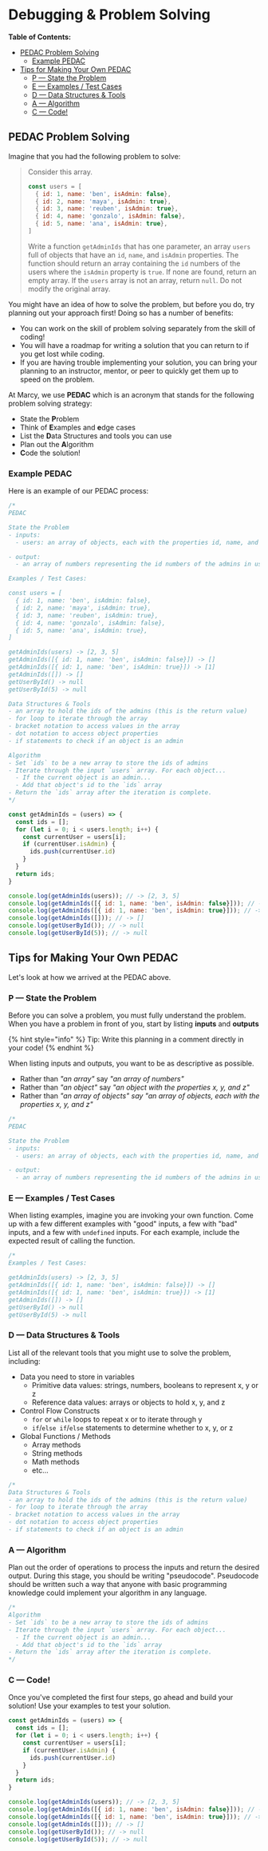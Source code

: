 # Debugging & Problem Solving

**Table of Contents:**
- [PEDAC Problem Solving](#pedac-problem-solving)
  - [Example PEDAC](#example-pedac)
- [Tips for Making Your Own PEDAC](#tips-for-making-your-own-pedac)
  - [P — State the Problem](#p--state-the-problem)
  - [E — Examples / Test Cases](#e--examples--test-cases)
  - [D — Data Structures \& Tools](#d--data-structures--tools)
  - [A — Algorithm](#a--algorithm)
  - [C — Code!](#c--code)

## PEDAC Problem Solving

Imagine that you had the following problem to solve:

> Consider this array.
> ```js
> const users = [
>   { id: 1, name: 'ben', isAdmin: false},
>   { id: 2, name: 'maya', isAdmin: true},
>   { id: 3, name: 'reuben', isAdmin: true},
>   { id: 4, name: 'gonzalo', isAdmin: false},
>   { id: 5, name: 'ana', isAdmin: true},
> ]
> ```
> Write a function `getAdminIds` that has one parameter, an array `users` full of objects that have an `id`, `name`, and `isAdmin` properties. The function should return an array containing the `id` numbers of the users where the `isAdmin` property is `true`. If none are found, return an empty array. If the `users` array is not an array, return `null`. Do not modify the original array.

You might have an idea of how to solve the problem, but before you do, try planning out your approach first! Doing so has a number of benefits:
* You can work on the skill of problem solving separately from the skill of coding!
* You will have a roadmap for writing a solution that you can return to if you get lost while coding.
* If you are having trouble implementing your solution, you can bring your planning to an instructor, mentor, or peer to quickly get them up to speed on the problem.

At Marcy, we use **PEDAC** which is an acronym that stands for the following problem solving strategy:
* State the **P**roblem
* Think of **E**xamples and **e**dge cases
* List the **D**ata Structures and tools you can use
* Plan out the **A**lgorithm
* **C**ode the solution!

### Example PEDAC

Here is an example of our PEDAC process:

```js
/* 
PEDAC

State the Problem
- inputs: 
  - users: an array of objects, each with the properties id, name, and isAdmin

- output:
  - an array of numbers representing the id numbers of the admins in users

Examples / Test Cases:

const users = [
  { id: 1, name: 'ben', isAdmin: false},
  { id: 2, name: 'maya', isAdmin: true},
  { id: 3, name: 'reuben', isAdmin: true},
  { id: 4, name: 'gonzalo', isAdmin: false},
  { id: 5, name: 'ana', isAdmin: true},
]

getAdminIds(users) -> [2, 3, 5]
getAdminIds([{ id: 1, name: 'ben', isAdmin: false}]) -> []
getAdminIds([{ id: 1, name: 'ben', isAdmin: true}]) -> [1]
getAdminIds([]) -> []
getUserById() -> null
getUserById(5) -> null

Data Structures & Tools
- an array to hold the ids of the admins (this is the return value)
- for loop to iterate through the array
- bracket notation to access values in the array
- dot notation to access object properties
- if statements to check if an object is an admin

Algorithm
- Set `ids` to be a new array to store the ids of admins
- Iterate through the input `users` array. For each object...
  - If the current object is an admin...
  - Add that object's id to the `ids` array
- Return the `ids` array after the iteration is complete.
*/

const getAdminIds = (users) => {
  const ids = [];
  for (let i = 0; i < users.length; i++) {
    const currentUser = users[i];
    if (currentUser.isAdmin) {
      ids.push(currentUser.id)
    }
  }
  return ids;
}

console.log(getAdminIds(users)); // -> [2, 3, 5]
console.log(getAdminIds([{ id: 1, name: 'ben', isAdmin: false}])); // -> []
console.log(getAdminIds([{ id: 1, name: 'ben', isAdmin: true}])); // -> [1]
console.log(getAdminIds([])); // -> []
console.log(getUserById()); // -> null
console.log(getUserById(5)); // -> null
```

## Tips for Making Your Own PEDAC

Let's look at how we arrived at the PEDAC above.

### P — State the Problem

Before you can solve a problem, you must fully understand the problem. When you have a problem in front of you, start by listing **inputs** and **outputs**

{% hint style="info" %}
Tip: Write this planning in a comment directly in your code!
{% endhint %}

When listing inputs and outputs, you want to be as descriptive as possible. 
* Rather than _"an array"_ say _"an array of numbers"_
* Rather than _"an object"_ say _"an object with the properties x, y, and z"_
* Rather than _"an array of objects" say "an array of objects, each with the properties x, y, and z"_

```js
/* 
PEDAC

State the Problem
- inputs: 
  - users: an array of objects, each with the properties id, name, and isAdmin

- output:
  - an array of numbers representing the id numbers of the admins in users
```

### E — Examples / Test Cases

When listing examples, imagine you are invoking your own function. Come up with a few different examples with "good" inputs, a few with "bad" inputs, and a few with `undefined` inputs. For each example, include the expected result of calling the function.

```js
/*
Examples / Test Cases:

getAdminIds(users) -> [2, 3, 5]
getAdminIds([{ id: 1, name: 'ben', isAdmin: false}]) -> []
getAdminIds([{ id: 1, name: 'ben', isAdmin: true}]) -> [1]
getAdminIds([]) -> []
getUserById() -> null
getUserById(5) -> null
```

### D — Data Structures & Tools

List all of the relevant tools that you might use to solve the problem, including:
* Data you need to store in variables
  * Primitive data values: strings, numbers, booleans to represent x, y or z
  * Reference data values: arrays or objects to hold x, y, and z
* Control Flow Constructs
  * `for` or `while` loops to repeat x or to iterate through y
  * `if`/`else if`/`else` statements to determine whether to x, y, or z
* Global Functions / Methods
  * Array methods
  * String methods
  * Math methods
  * etc...

```js
/* 
Data Structures & Tools
- an array to hold the ids of the admins (this is the return value)
- for loop to iterate through the array
- bracket notation to access values in the array
- dot notation to access object properties
- if statements to check if an object is an admin
```

### A — Algorithm

Plan out the order of operations to process the inputs and return the desired output. During this stage, you should be writing "pseudocode". Pseudocode should be written such a way that anyone with basic programming knowledge could implement your algorithm in any language.

```js
/* 
Algorithm
- Set `ids` to be a new array to store the ids of admins
- Iterate through the input `users` array. For each object...
  - If the current object is an admin...
  - Add that object's id to the `ids` array
- Return the `ids` array after the iteration is complete.
*/
```

### C — Code!

Once you've completed the first four steps, go ahead and build your solution! Use your examples to test your solution.

```js
const getAdminIds = (users) => {
  const ids = [];
  for (let i = 0; i < users.length; i++) {
    const currentUser = users[i];
    if (currentUser.isAdmin) {
      ids.push(currentUser.id)
    }
  }
  return ids;
}

console.log(getAdminIds(users)); // -> [2, 3, 5]
console.log(getAdminIds([{ id: 1, name: 'ben', isAdmin: false}])); // -> []
console.log(getAdminIds([{ id: 1, name: 'ben', isAdmin: true}])); // -> [1]
console.log(getAdminIds([])); // -> []
console.log(getUserById()); // -> null
console.log(getUserById(5)); // -> null
```
